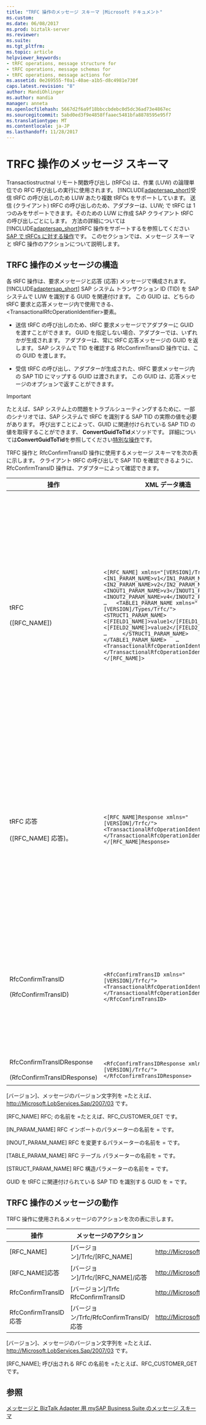 ```yaml
---
title: "TRFC 操作のメッセージ スキーマ |Microsoft ドキュメント"
ms.custom: 
ms.date: 06/08/2017
ms.prod: biztalk-server
ms.reviewer: 
ms.suite: 
ms.tgt_pltfrm: 
ms.topic: article
helpviewer_keywords:
- tRFC operations, message structure for
- tRFC operations, message schemas for
- tRFC operations, message actions for
ms.assetid: 0e269555-f0a1-40ae-a1b5-d8c4981e730f
caps.latest.revision: "8"
author: MandiOhlinger
ms.author: mandia
manager: anneta
ms.openlocfilehash: 5667d2f6a9f18bbccbdebc0d5dc36ad73e4867ec
ms.sourcegitcommit: 5abd0ed3f9e4858ffaaec5481bfa8878595e95f7
ms.translationtype: MT
ms.contentlocale: ja-JP
ms.lasthandoff: 11/28/2017
---
```

# <a name="message-schemas-for-trfc-operations"></a>TRFC 操作のメッセージ スキーマ
Transactiostructnal リモート関数呼び出し (tRFCs) は、作業 (LUW) の論理単位での RFC 呼び出しの実行に使用されます。 [!INCLUDE[adaptersap_short](../../includes/adaptersap-short-md.md)]受信 tRFC の呼び出しのため LUW あたり複数 tRFCs をサポートしています。 送信 (クライアント) tRFC の呼び出しのため、アダプターは、LUW; で tRFC は 1 つのみをサポートできます。そのための LUW に作成 SAP クライアント tRFC の呼び出しごとにします。 方法の詳細については[!INCLUDE[adaptersap_short](../../includes/adaptersap-short-md.md)]tRFC 操作をサポートするを参照してください[SAP で tRFCs に対する操作](../../adapters-and-accelerators/adapter-sap/operations-on-trfcs-in-sap.md)です。 このセクションでは、メッセージ スキーマと tRFC 操作のアクションについて説明します。  
  
## <a name="message-structure-for-trfc-operations"></a>TRFC 操作のメッセージの構造  
 各 tRFC 操作は、要求メッセージと応答 (応答) メッセージで構成されます。 [!INCLUDE[adaptersap_short](../../includes/adaptersap-short-md.md)] SAP システム トランザクション ID (TID) を SAP システムで LUW を識別する GUID を関連付けます。 この GUID は、どちらの tRFC 要求と応答メッセージ内で使用できる、 \<TransactionalRfcOperationIdentifier\>要素。  
  
-   送信 tRFC の呼び出しのため、tRFC 要求メッセージでアダプターに GUID を渡すことができます。 GUID を指定しない場合、アダプターでは、いずれかが生成されます。 アダプターは、常に tRFC 応答メッセージの GUID を返します。 SAP システムで TID を確認する RfcConfirmTransID 操作では、この GUID を渡します。  
  
-   受信 tRFC の呼び出し、アダプターが生成された、tRFC 要求メッセージ内の SAP TID にマップする GUID は渡されます。 この GUID は、応答メッセージのオプションで返すことができます。  
  
> [!IMPORTANT]
>  たとえば、SAP システム上の問題をトラブルシューティングするために、一部のシナリオでは、SAP システムで tRFC を識別する SAP TID の実際の値を必要があります。 呼び出すことによって、GUID に関連付けられている SAP TID の値を取得することができます、 **ConvertGuidToTid**メソッドです。 詳細については**ConvertGuidToTid**を参照してください[特別な操作](../../adapters-and-accelerators/adapter-sap/special-operations.md)です。  
  
 TRFC 操作と RfcConfirmTransID 操作に使用するメッセージ スキーマを次の表に示します。 クライアント tRFC の呼び出しで SAP TID を確認できるように、RfcConfirmTransID 操作は、アダプターによって確認できます。  
  
|操作|XML データ構造|Description|  
|---------------|-------------------|-----------------|  
|tRFC<br /><br /> ([RFC_NAME])|`<[RFC_NAME] xmlns="[VERSION]/Trfc/">   <IN1_PARAM_NAME>v1</IN1_PARAM_NAME>   <IN2_PARAM_NAME>v2</IN2_PARAM_NAME>   …   <INOUT1_PARAM_NAME>v3</INOUT1_PARAM_NAME>   <INOUT2_PARAM_NAME>v4</INOUT2_PARAM_NAME>   …   <TABLE1_PARAM_NAME xmlns="[VERSION]/Types/Trfc/">     <STRUCT1_PARAM_NAME>       <[FIELD1_NAME]>value1</[FIELD1_NAME]>       <[FIELD2_NAME]>value2</[FIELD2_NAME]>       …     </STRUCT1_PARAM_NAME>     …   </TABLE1_PARAM_NAME>   …   <TransactionalRfcOperationIdentifier>GUID   </TransactionalRfcOperationIdentifier> </[RFC_NAME]>`|SAP システムで tRFC を呼び出します。<br /><br /> に変更するインポートしてテーブル パラメーターがサポートされます。<br /><br /> -インポートし、SAP 構造体の型、SAP テーブル型または SAP 単純なデータ型のパラメーターを変更できます。<br /><br /> -tRFC クライアント呼び出しには、出力側で返される値はありません。 SAP では、入力側の値のみを使用して非同期的に実行します。<br /><br /> \<TransactionalRfcOperationIdentifier\>要素。<br /><br /> -送信 tRFC の呼び出しの GUID がこの要素で、アダプターで SAP TID にマップする必要がありますを指定することができます。 GUID が指定されていない場合、[!INCLUDE[adaptersap_short](../../includes/adaptersap-short-md.md)]いずれかを生成し、tRFC の SAP TID にマップします。<br /><br /> -着信 tRFC の呼び出しに対しては、アダプターは、この要素内の SAP TID にマップされている GUID を渡します。|  
|tRFC 応答<br /><br /> ([RFC_NAME] 応答)。|`<[RFC_NAME]Response xmlns="[VERSION]/Trfc/">   <TransactionalRfcOperationIdentifier>GUID   </TransactionalRfcOperationIdentifier> </[RFC_NAME]Response>`|RFC が SAP システムに送信されたことを示します。<br /><br /> -tRFC クライアント呼び出しには、出力側で返される値はありません。 SAP では、入力側の値のみを使用して非同期的に実行します。<br /><br /> \<TransactionalRfcOperationIdentifier\>要素。<br /><br /> -に対して送信 tRFC の呼び出しは、アダプターは、この要素で tRFC の SAP TID に関連付けられている GUID を送信します。<br /><br /> -着信 tRFC の呼び出しのため、要求メッセージで、アダプターによって送信された GUID をオプションで返すことができます。|  
|RfcConfirmTransID<br /><br /> (RfcConfirmTransID)|`<RfcConfirmTransID xmlns="[VERSION]/Trfc/">   <TransactionalRfcOperationIdentifier>GUID   </TransactionalRfcOperationIdentifier> </RfcConfirmTransID>`|RfcConfirmTransID 操作は、SAP システムに対して送信 tRFC 操作で使用される TID を確認します。<br /><br /> \<TransactionalRfcOperationIdentifier\>要素には、送信 tRFC の呼び出しに関連付けられている TID にマップされている GUID が含まれています。 これは、tRFC 応答メッセージにアダプターによって返された GUID の値を設定する必要があります。<br /><br /> RfcConfirmTransID 操作に関する詳細については、次を参照してください。[特別な操作](../../adapters-and-accelerators/adapter-sap/special-operations.md)です。|  
|RfcConfirmTransIDResponse<br /><br /> (RfcConfirmTransIDResponse)|`<RfcConfirmTransIDResponse xmlns="[VERSION]/Trfc/"> </RfcConfirmTransIDResponse>`|示します、 [!INCLUDE[adaptersap_short](../../includes/adaptersap-short-md.md)] SAP システムで TID を確認しています。|  
  
 [バージョン]、メッセージのバージョン文字列を =たとえば、http://Microsoft.LobServices.Sap/2007/03 です。  
  
 [RFC_NAME] RFC; の名前を =たとえば、RFC_CUSTOMER_GET です。  
  
 [IN_PARAM_NAME] RFC インポートのパラメーターの名前を = です。  
  
 [INOUT_PARAM_NAME] RFC を変更するパラメーターの名前を = です。  
  
 [TABLE_PARAM_NAME] RFC テーブル パラメーターの名前を = です。  
  
 [STRUCT_PARAM_NAME] RFC 構造パラメーターの名前を = です。  
  
 GUID を tRFC に関連付けられている SAP TID を識別する GUID を = です。  
  
## <a name="message-actions-for-trfc-operations"></a>TRFC 操作のメッセージの動作  
 TRFC 操作に使用されるメッセージのアクションを次の表に示します。  
  
|操作|メッセージのアクション|例|  
|---------------|--------------------|-------------|  
|[RFC_NAME]|[バージョン]/Trfc/[RFC_NAME]|http://Microsoft.LobServices.Sap/2007/03/Trfc/RFC_CUSTOMER_GET|  
|[RFC_NAME]応答|[バージョン]/Trfc/[RFC_NAME]/応答|http://Microsoft.LobServices.Sap/2007/03/Trfc/RFC_CUSTOMER_GET/response|  
|RfcConfirmTransID|[バージョン]/Trfc RfcConfirmTransID|http://Microsoft.LobServices.Sap/2007/03/Trfc/RfcConfirmTransID|  
|RfcConfirmTransID 応答|[バージョン/Trfc/RfcConfirmTransID/応答|http://Microsoft.LobServices.Sap/2007/03/Trfc/RfcConfirmTransID/response|  
  
 [バージョン]、メッセージのバージョン文字列を =たとえば、http://Microsoft.LobServices.Sap/2007/03 です。  
  
 [RFC_NAME]; 呼び出される RFC の名前を =たとえば、RFC_CUSTOMER_GET です。  
  
## <a name="see-also"></a>参照  
 [メッセージと BizTalk Adapter 用 mySAP Business Suite のメッセージ スキーマ](../../adapters-and-accelerators/adapter-sap/messages-and-message-schemas-for-biztalk-adapter-for-mysap-business-suite.md)